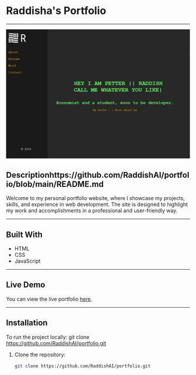# Raddisha's Portfolio

---

![Portfolio Screenshot](./images/portfolio.png)

## Descriptionhttps://github.com/RaddishAI/portfolio/blob/main/README.md
Welcome to my personal portfolio website, where I showcase my projects, skills, and experience in web development. The site is designed to highlight my work and accomplishments in a professional and user-friendly way.

---

## Built With
- HTML
- CSS
- JavaScript

---

## Live Demo
You can view the live portfolio [here](https://raddishaisportfolio.netlify.app/).

---

## Installation
To run the project locally:
git clone https://github.com/RaddishAI/portfolio.git

1. Clone the repository:
   ```bash
   git clone https://github.com/RaddishAI/portfolio.git
